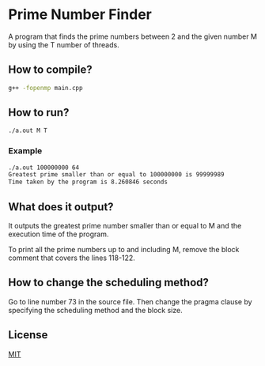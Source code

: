 # Prime Number Finder

A program that finds the prime numbers between 2 and the given number M by using the T number of threads.

## How to compile?

```bash
g++ -fopenmp main.cpp
```

## How to run?

```bash
./a.out M T
```

### Example

```bash
./a.out 100000000 64
Greatest prime smaller than or equal to 100000000 is 99999989
Time taken by the program is 8.260846 seconds
```

## What does it output?

It outputs the greatest prime number smaller than or equal to M and the execution time of the program.

To print all the prime numbers up to and including M, remove the block comment that covers the lines 118-122. 


## How to change the scheduling method?

Go to line number 73 in the source file. Then change the pragma clause by specifying the scheduling method and the block size. 

## License
[MIT](https://choosealicense.com/licenses/mit/)
